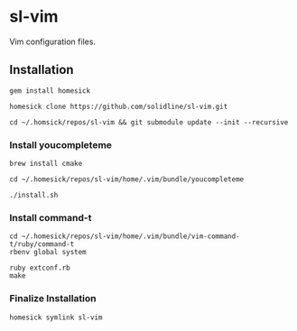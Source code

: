 sl-vim
======

Vim configuration files.

## Installation

    gem install homesick

    homesick clone https://github.com/solidline/sl-vim.git

    cd ~/.homsick/repos/sl-vim && git submodule update --init --recursive

### Install youcompleteme

    brew install cmake

    cd ~/.homesick/repos/sl-vim/home/.vim/bundle/youcompleteme

    ./install.sh

### Install command-t

    cd ~/.homesick/repos/sl-vim/home/.vim/bundle/vim-command-t/ruby/command-t
    rbenv global system

    ruby extconf.rb
    make

### Finalize Installation

    homesick symlink sl-vim

